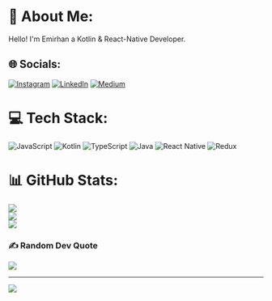 # 💫 About Me:
Hello! I'm Emirhan a Kotlin & React-Native Developer. 


## 🌐 Socials:
[![Instagram](https://img.shields.io/badge/Instagram-%23E4405F.svg?logo=Instagram&logoColor=white)](https://instagram.com/kolver_) [![LinkedIn](https://img.shields.io/badge/LinkedIn-%230077B5.svg?logo=linkedin&logoColor=white)](https://linkedin.com/in/emirhanklvr) [![Medium](https://img.shields.io/badge/Medium-12100E?logo=medium&logoColor=white)](https://medium.com/@emirhanklvr) 

# 💻 Tech Stack:
![JavaScript](https://img.shields.io/badge/javascript-%23323330.svg?style=for-the-badge&logo=javascript&logoColor=%23F7DF1E) ![Kotlin](https://img.shields.io/badge/kotlin-%230095D5.svg?style=for-the-badge&logo=kotlin&logoColor=white) ![TypeScript](https://img.shields.io/badge/typescript-%23007ACC.svg?style=for-the-badge&logo=typescript&logoColor=white) ![Java](https://img.shields.io/badge/java-%23ED8B00.svg?style=for-the-badge&logo=java&logoColor=white) ![React Native](https://img.shields.io/badge/react_native-%2320232a.svg?style=for-the-badge&logo=react&logoColor=%2361DAFB) ![Redux](https://img.shields.io/badge/redux-%23593d88.svg?style=for-the-badge&logo=redux&logoColor=white)
# 📊 GitHub Stats:
![](https://github-readme-stats.vercel.app/api?username=alonew0lfxx&theme=dark&hide_border=false&include_all_commits=false&count_private=false)<br/>
![](https://github-readme-streak-stats.herokuapp.com/?user=alonew0lfxx&theme=dark&hide_border=false)<br/>
![](https://github-readme-stats.vercel.app/api/top-langs/?username=alonew0lfxx&theme=dark&hide_border=false&include_all_commits=false&count_private=false&layout=compact)

### ✍️ Random Dev Quote
![](https://quotes-github-readme.vercel.app/api?type=horizontal&theme=radical)

---
[![](https://visitcount.itsvg.in/api?id=alonew0lfxx&icon=0&color=6)](https://visitcount.itsvg.in)
